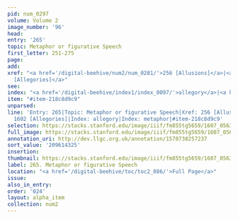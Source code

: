 ```yaml
---
pid: num_0297
volume: Volume 2
image_number: '96'
head:
entry: '265'
topic: Metaphor or figurative Speech
first_letter: 251-275
page:
add:
xref: "<a href='/digital-beehive/num2/num_0281/'>256 [Allusions]</a>|<a href='/digital-beehive/num7/num_2415/'>1602
  [Allegories]</a>"
see:
index: "<a href='/digital-beehive/index1/index_0097/'>allegory</a>|<a href='/digital-beehive/index3/index_2500/'>metaphor</a>"
item: "#item-218c8d9c9"
unparsed:
line: 'Entry: 265|Topic: Metaphor or figurative Speech|Xref: 256 [Allusions]|Xref:
  1602 [Allegories]|Index: allegory|Index: metaphor|#item-218c8d9c9'
selection: https://stacks.stanford.edu/image/iiif/fm855tg5659/1607_0563/810,4325,2979,666/full/0/default.jpg
full_image: https://stacks.stanford.edu/image/iiif/fm855tg5659/1607_0563/full/full/0/default.jpg
annotation_uri: http://dev.llgc.org.uk/annotation/1570738257237
sort_value: '209614325'
insertion:
thumbnail: https://stacks.stanford.edu/image/iiif/fm855tg5659/1607_0563/810,4325,600,180/250,/0/default.jpg
label: 265. Metaphor or figurative Speech
location: "<a href='/digital-beehive/toc/toc2_086/'>Full Page</a>"
issue:
also_in_entry:
order: '024'
layout: alpha_item
collection: num2
---
```

